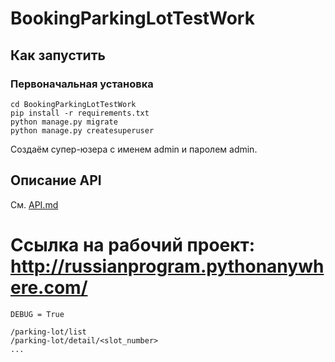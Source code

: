 # BookingParkingLotTestWork

## Как запустить
### Первоначальная установка 
```
cd BookingParkingLotTestWork
pip install -r requirements.txt
python manage.py migrate
python manage.py createsuperuser
```
Создаём супер-юзера с именем admin и паролем admin.


## Описание API

См. [API.md](API.md)

# Ссылка на рабочий проект: http://russianprogram.pythonanywhere.com/
```
DEBUG = True

/parking-lot/list
/parking-lot/detail/<slot_number>
...

```
